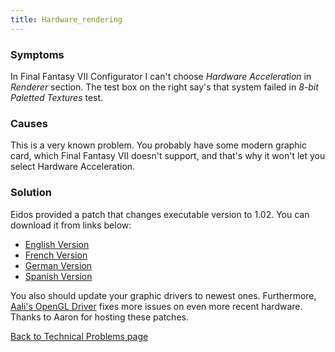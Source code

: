 ```yaml
---
title: Hardware_rendering
---
```


### Symptoms

In Final Fantasy VII Configurator I can't choose *Hardware Acceleration* in *Renderer* section. The test box on the right say's that system failed in *8-bit Paletted Textures* test.

### Causes

This is a very known problem. You probably have some modern graphic card, which Final Fantasy VII doesn't support, and that's why it won't let you select Hardware Acceleration.

### Solution

Eidos provided a patch that changes executable version to 1.02. You can download it from links below:

- [English Version](http://aaronserv.dyndns.org/hosting/ffsf/downloads/ff7_1.02.zip)
- [French Version](http://aaronserv.dyndns.org/hosting/ffsf/downloads/ff7_1.02f.zip)
- [German Version](http://aaronserv.dyndns.org/hosting/ffsf/downloads/ff7_1.02g.zip)
- [Spanish Version](http://aaronserv.dyndns.org/hosting/ffsf/downloads/ff7_1.02s.zip)

You also should update your graphic drivers to newest ones. Furthermore, [Aali's OpenGL Driver](http://forums.qhimm.com/index.php?topic=8306.0) fixes more issues on even more recent hardware. Thanks to Aaron for hosting these patches.

[Back to Technical Problems page](../Technical.md)
